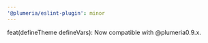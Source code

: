 ```yaml
---
'@plumeria/eslint-plugin': minor
---
```


feat(defineTheme defineVars): Now compatible with @plumeria0.9.x.

